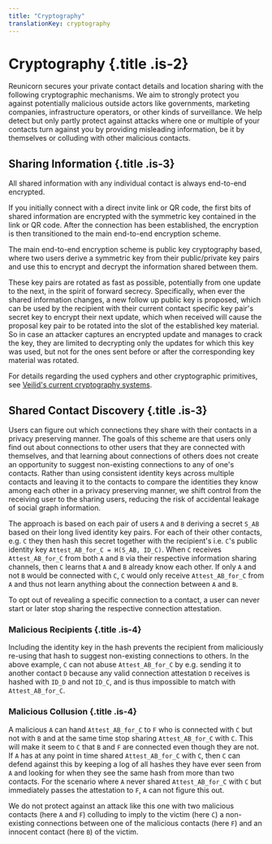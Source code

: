 ```yaml
---
title: "Cryptography"
translationKey: cryptography
---
```


# Cryptography {.title .is-2}

Reunicorn secures your private contact details and location sharing with the following cryptographic mechanisms.
We aim to strongly protect you against potentially malicious outside actors like governments, marketing companies, infrastructure operators, or other kinds of surveillance.
We help detect but only partly protect against attacks where one or multiple of your contacts turn against you by providing misleading information, be it by themselves or colluding with other malicious contacts.

## Sharing Information {.title .is-3}

All shared information with any individual contact is always end-to-end encrypted.

If you initially connect with a direct invite link or QR code, the first bits of shared information are encrypted with the symmetric key contained in the link or QR code.
After the connection has been established, the encryption is then transitioned to the main end-to-end encryption scheme.

The main end-to-end encryption scheme is public key cryptography based, where two users derive a symmetric key from their public/private key pairs and use this to encrypt and decrypt the information shared between them.

These key pairs are rotated as fast as possible, potentially from one update to the next, in the spirit of forward secrecy.
Specifically, when ever the shared information changes, a new follow up public key is proposed, which can be used by the recipient with their current contact specific key pair's secret key to encrypt their next update, which when received will cause the proposal key pair to be rotated into the slot of the established key material.
So in case an attacker captures an encrypted update and manages to crack the key, they are limited to decrypting only the updates for which this key was used, but not for the ones sent before or after the corresponding key material was rotated.

For details regarding the used cyphers and other cryptographic primitives, see [Veilid's current cryptography systems](https://veilid.com/how-it-works/cryptography/#current-cryptography-systems).

## Shared Contact Discovery {.title .is-3}

Users can figure out which connections they share with their contacts in a privacy preserving manner.
The goals of this scheme are that users only find out about connections to other users that they are connected with themselves, and that learning about connections of others does not create an opportunity to suggest non-existing connections to any of one's contacts.
Rather than using consistent identity keys across multiple contacts and leaving it to the contacts to compare the identities they know among each other in a privacy preserving manner, we shift control from the receiving user to the sharing users, reducing the risk of accidental leakage of social graph information.

The approach is based on each pair of users `A` and `B` deriving a secret `S_AB` based on their long lived identity key pairs.
For each of their other contacts, e.g. `C` they then hash this secret together with the recipient's i.e. `C`'s public identity key `Attest_AB_for_C = H(S_AB, ID_C)`.
When `C` receives `Attest_AB_for_C` from both `A` and `B` via their respective information sharing channels, then `C` learns that `A` and `B` already know each other.
If only `A` and not `B` would be connected with `C`, `C` would only receive `Attest_AB_for_C` from `A` and thus not learn anything about the connection between `A` and `B`.

To opt out of revealing a specific connection to a contact, a user can never start or later stop sharing the respective connection attestation.

### Malicious Recipients {.title .is-4}

Including the identity key in the hash prevents the recipient from maliciously re-using that hash to suggest non-existing connections to others.
In the above example, `C` can not abuse `Attest_AB_for_C` by e.g. sending it to another contact `D` because any valid connection attestation `D` receives is hashed with `ID_D` and not `ID_C`, and is thus impossible to match with `Attest_AB_for_C`.

### Malicious Collusion {.title .is-4}

A malicious `A` can hand `Attest_AB_for_C` to `F` who is connected with `C` but not with `B` and at the same time stop sharing `Attest_AB_for_C` with `C`.
This will make it seem to `C` that `B` and `F` are connected even though they are not.
If `A` has at any point in time shared `Attest_AB_for_C` with `C`, then `C` can defend against this by keeping a log of all hashes they have ever seen from `A` and looking for when they see the same hash from more than two contacts.
For the scenario where `A` never shared `Attest_AB_for_C` with `C` but immediately passes the attestation to `F`, `A` can not figure this out.

We do not protect against an attack like this one with two malicious contacts (here `A` and `F`) colluding to imply to the victim (here `C`) a non-existing connections between one of the malicious contacts (here `F`) and an innocent contact (here `B`) of the victim.

